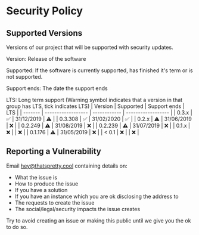 # Security Policy

## Supported Versions

Versions of our project that will be supported with security updates.


Version: Release of the software

Supported: If the software is currently supported, has finished it's term or is not supported.

Support ends: The date the support ends

LTS: Long term support (Warning symbol indicates that a version in that group has LTS, tick indicates LTS)
| Version | Supported          | Support ends | LTS                |
| ------- | ------------------ | ------------ | ------------------ |
| 0.3.x   | :white_check_mark: | 31/12/2019   | :warning:          |
| 0.3.308 | :white_check_mark: | 31/02/2020   | :white_check_mark: |
| 0.2.x   | :warning:          | 31/06/2019   | :x:                |
| 0.2.249 | :warning:          | 31/08/2019   | :x:                |
| 0.2.239 | :warning:          | 31/07/2019   | :x:                |
| 0.1.x   | :x:                |              | :x:                |
| 0.1.176 | :warning:          | 31/05/2019   | :x:                |
| < 0.1   | :x:                |              | :x:                |

## Reporting a Vulnerability

Email [hey@thatspretty.cool](mailto:hey@thatspretty.cool) containing details on:
- What the issue is
- How to produce the issue
- If you have a solution
- If you have an instance which you are ok disclosing the address to
- The requests to create the issue
- The social/legal/security impacts the issue creates

Try to avoid creating an issue or making this public until we give you the ok to do so.
